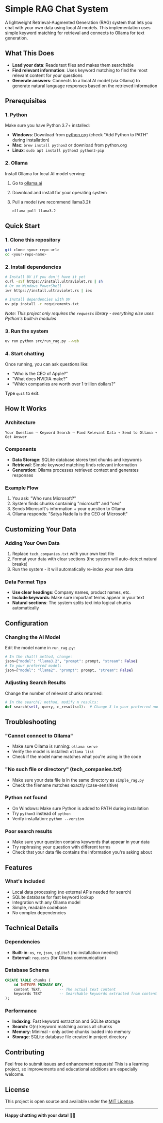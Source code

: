 # Simple RAG Chat System

A lightweight Retrieval-Augmented Generation (RAG) system that lets you chat with your own data using local AI models. This implementation uses simple keyword matching for retrieval and connects to Ollama for text generation.

## What This Does

- **Load your data**: Reads text files and makes them searchable
- **Find relevant information**: Uses keyword matching to find the most relevant content for your questions
- **Generate answers**: Connects to a local AI model (via Ollama) to generate natural language responses based on the retrieved information

## Prerequisites

### 1. Python

Make sure you have Python 3.7+ installed:

- **Windows**: Download from [python.org](https://python.org) (check "Add Python to PATH" during installation)
- **Mac**: `brew install python3` or download from python.org
- **Linux**: `sudo apt install python3 python3-pip`

### 2. Ollama

Install Ollama for local AI model serving:

1. Go to [ollama.ai](https://ollama.ai)
2. Download and install for your operating system
3. Pull a model (we recommend llama3.2):

   ```bash
   ollama pull llama3.2
   ```

## Quick Start

### 1. Clone this repository

```bash
git clone <your-repo-url>
cd <your-repo-name>
```

### 2. Install dependencies

```bash
# Install UV if you don't have it yet
curl -sSf https://install.ultraviolet.rs | sh
# Or on Windows PowerShell
iwr https://install.ultraviolet.rs | iex

# Install dependencies with UV
uv pip install -r requirements.txt
```

*Note: This project only requires the `requests` library - everything else uses Python's built-in modules*

### 3. Run the system

```bash
uv run python src/run_rag.py --web
```

### 4. Start chatting

Once running, you can ask questions like:

- "Who is the CEO of Apple?"
- "What does NVIDIA make?"
- "Which companies are worth over 1 trillion dollars?"

Type `quit` to exit.

## How It Works

### Architecture

```
Your Question → Keyword Search → Find Relevant Data → Send to Ollama → Get Answer
```

### Components

- **Data Storage**: SQLite database stores text chunks and keywords
- **Retrieval**: Simple keyword matching finds relevant information
- **Generation**: Ollama processes retrieved context and generates responses

### Example Flow

1. You ask: "Who runs Microsoft?"
2. System finds chunks containing "microsoft" and "ceo"  
3. Sends Microsoft's information + your question to Ollama
4. Ollama responds: "Satya Nadella is the CEO of Microsoft"

## Customizing Your Data

### Adding Your Own Data

1. Replace `tech_companies.txt` with your own text file
2. Format your data with clear sections (the system will auto-detect natural breaks)
3. Run the system - it will automatically re-index your new data

### Data Format Tips

- **Use clear headings**: Company names, product names, etc.
- **Include keywords**: Make sure important terms appear in your text
- **Natural sections**: The system splits text into logical chunks automatically

## Configuration

### Changing the AI Model

Edit the model name in `run_rag.py`:

```python
# In the chat() method, change:
json={"model": "llama3.2", "prompt": prompt, "stream": False}
# To your preferred model:
json={"model": "llama2", "prompt": prompt, "stream": False}
```

### Adjusting Search Results

Change the number of relevant chunks returned:

```python
# In the search() method, modify n_results:
def search(self, query, n_results=3):  # Change 3 to your preferred number
```

## Troubleshooting

### "Cannot connect to Ollama"

- Make sure Ollama is running: `ollama serve`
- Verify the model is installed: `ollama list`
- Check if the model name matches what you're using in the code

### "No such file or directory" (tech_companies.txt)

- Make sure your data file is in the same directory as `simple_rag.py`
- Check the filename matches exactly (case-sensitive)

### Python not found

- On Windows: Make sure Python is added to PATH during installation
- Try `python3` instead of `python`
- Verify installation: `python --version`

### Poor search results

- Make sure your question contains keywords that appear in your data
- Try rephrasing your question with different terms
- Check that your data file contains the information you're asking about

## Features

### What's Included

- Local data processing (no external APIs needed for search)
- SQLite database for fast keyword lookup
- Integration with any Ollama model
- Simple, readable codebase
- No complex dependencies

## Technical Details

### Dependencies

- **Built-in**: `os`, `re`, `json`, `sqlite3` (no installation needed)
- **External**: `requests` (for Ollama communication)

### Database Schema

```sql
CREATE TABLE chunks (
    id INTEGER PRIMARY KEY,
    content TEXT,        -- The actual text content
    keywords TEXT        -- Searchable keywords extracted from content
);
```

### Performance

- **Indexing**: Fast keyword extraction and SQLite storage
- **Search**: O(n) keyword matching across all chunks
- **Memory**: Minimal - only active chunks loaded into memory
- **Storage**: SQLite database file created in project directory

## Contributing

Feel free to submit issues and enhancement requests! This is a learning project, so improvements and educational additions are especially welcome.

## License

This project is open source and available under the [MIT License](LICENSE).

---

**Happy chatting with your data!** 🤖💬
